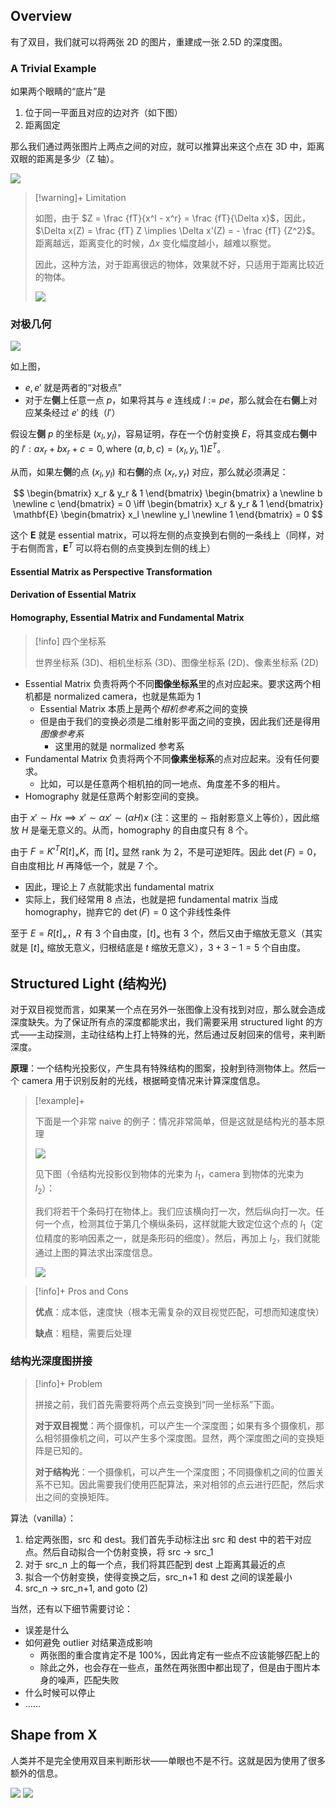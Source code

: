 ## Overview

有了双目，我们就可以将两张 2D 的图片，重建成一张 2.5D 的深度图。

### A Trivial Example

如果两个眼睛的“底片”是

1. 位于同一平面且对应的边对齐（如下图）
2. 距离固定

那么我们通过两张图片上两点之间的对应，就可以推算出来这个点在 3D 中，距离双眼的距离是多少（Z 轴）。

<img src="https://gitlab.com/mtdickens1998/mtd-images/-/raw/main/pictures/2024/12/8_11_48_25_20241208114824.png"/>

> [!warning]+ Limitation
> 
> 如图，由于 $Z = \frac {fT}{x^l - x^r} = \frac {fT}{\Delta x}$，因此，$\Delta x(Z) = \frac {fT} Z \implies \Delta x'(Z) = - \frac {fT} {Z^2}$。距离越远，距离变化的时候，$\Delta x$ 变化幅度越小，越难以察觉。
> 
> 因此，这种方法，对于距离很远的物体，效果就不好，只适用于距离比较近的物体。
> 
> <img src="https://gitlab.com/mtdickens1998/mtd-images/-/raw/main/pictures/2024/12/8_11_56_19_20241208115619.png"/>

### 对极几何

<img src="https://gitlab.com/mtdickens1998/mtd-images/-/raw/main/pictures/2024/12/8_12_42_10_20241208124209.png"/>

如上图，

- $e, e'$ 就是两者的“对极点”
- 对于左**侧**上任意一点 $p$，如果将其与 $e$ 连线成 $l := pe$，那么就会在右**侧**上对应某条经过 $e'$ 的线（$l'$）

假设左**侧** $p$ 的坐标是 $(x_l, y_l)$，容易证明，存在一个仿射变换 $E$，将其变成右**侧**中的 $l': ax_r + bx_r + c = 0, \text{where } (a, b, c) = (x_l, y_l, 1) E^T$。

从而，如果左**侧**的点 $(x_l, y_l)$ 和右**侧**的点 $(x_r, y_r)$ 对应，那么就必须满足：

$$
\begin{bmatrix}
x_r & y_r & 1
\end{bmatrix}
\begin{bmatrix}
a \newline
b \newline
c
\end{bmatrix}
 = 0 \iff 
\begin{bmatrix}
x_r & y_r & 1
\end{bmatrix}
\mathbf{E}
\begin{bmatrix}
x_l \newline y_l \newline 1
\end{bmatrix}
= 0
$$


这个 $\mathbf E$ 就是 essential matrix，可以将左侧的点变换到右侧的一条线上（同样，对于右侧而言，$\mathbf E^T$ 可以将右侧的点变换到左侧的线上）

#### Essential Matrix as Perspective Transformation

#### Derivation of Essential Matrix

#### Homography, Essential Matrix and Fundamental Matrix

> [!info] 四个坐标系
> 
> 世界坐标系 (3D)、相机坐标系 (3D)、图像坐标系 (2D)、像素坐标系 (2D)

- Essential Matrix 负责将两个不同**图像坐标系**里的点对应起来。要求这两个相机都是 normalized camera，也就是焦距为 1
	- Essential Matrix 本质上是两个*相机参考系*之间的变换
	- 但是由于我们的变换必须是二维射影平面之间的变换，因此我们还是得用*图像参考系*
		- 这里用的就是 normalized 参考系
- Fundamental Matrix 负责将两个不同**像素坐标系**的点对应起来。没有任何要求。
	- 比如，可以是任意两个相机拍的同一地点、角度差不多的相片。
- Homography 就是任意两个射影空间的变换。

由于 $x' \sim Hx \implies x' \sim \alpha x' \sim (\alpha H) x$ (注：这里的 $\sim$ 指射影意义上等价），因此缩放 $H$ 是毫无意义的。从而，homography 的自由度只有 8 个。

由于 $F = K'^T R[t]_\times K$，而 $[t]_\times$ 显然 rank 为 2，不是可逆矩阵。因此 $\det(F) = 0$，自由度相比 $H$ 再降低一个，就是 7 个。

- 因此，理论上 7 点就能求出 fundamental matrix
- 实际上，我们经常用 8 点法，也就是把 fundamental matrix 当成 homography，抛弃它的 $\det(F) = 0$ 这个非线性条件

至于 $E = R[t]_\times$，$R$ 有 3 个自由度，$[t]_\times$ 也有 3 个，然后又由于缩放无意义（其实就是 $[t]_\times$ 缩放无意义，归根结底是 $t$ 缩放无意义），$3+3-1=5$ 个自由度。

## Structured Light (结构光)

对于双目视觉而言，如果某一个点在另外一张图像上没有找到对应，那么就会造成深度缺失。为了保证所有点的深度都能求出，我们需要采用 structured light 的方式——主动探测，主动往结构上打上特殊的光，然后通过反射回来的信号，来判断深度。

**原理**：一个结构光投影仪，产生具有特殊结构的图案，投射到待测物体上。然后一个 camera 用于识别反射的光线，根据畸变情况来计算深度信息。

> [!example]+ 
> 
> 下面是一个非常 naive 的例子：情况非常简单，但是这就是结构光的基本原理
> 
> <img src="https://gitlab.com/mtdickens1998/mtd-images/-/raw/main/pictures/2024/12/8_21_30_54_20241208213053.png"/>
> 
> 见下图（令结构光投影仪到物体的光束为 $l_1$，camera 到物体的光束为 $l_2$）：
> 
> 我们将若干个条码打在物体上。我们应该横向打一次，然后纵向打一次。任何一个点，检测其位于第几个横纵条码，这样就能大致定位这个点的 $l_1$（定位精度的影响因素之一，就是条形码的细度）。然后，再加上 $l_2$，我们就能通过上图的算法求出深度信息。
> 
> <img src="https://gitlab.com/mtdickens1998/mtd-images/-/raw/main/pictures/2024/12/8_21_32_52_20241208213252.png"/>

> [!info]+ Pros and Cons
> 
> **优点**：成本低，速度快（根本无需复杂的双目视觉匹配，可想而知速度快）
> 
> **缺点**：粗糙，需要后处理

### 结构光深度图拼接

> [!info]+ Problem
> 
> 拼接之前，我们首先需要将两个点云变换到“同一坐标系”下面。
> 
> **对于双目视觉**：两个摄像机，可以产生一个深度图；如果有多个摄像机，那么相邻摄像机之间，可以产生多个深度图。显然，两个深度图之间的变换矩阵是已知的。
> 
> **对于结构光**：一个摄像机，可以产生一个深度图；不同摄像机之间的位置关系不已知。因此需要我们使用匹配算法，来对相邻的点云进行匹配，然后求出之间的变换矩阵。

算法（vanilla）：

1. 给定两张图，src 和 dest。我们首先手动标注出 src 和 dest 中的若干对应点。然后自动拟合一个仿射变换，将 src -> src_1
2. 对于 src_n 上的每一个点，我们将其匹配到 dest 上距离其最近的点
3. 拟合一个仿射变换，使得变换之后，src_n+1 和 dest 之间的误差最小
4. src_n -> src_n+1, and goto (2)

当然，还有以下细节需要讨论：

- 误差是什么
- 如何避免 outlier 对结果造成影响
	- 两张图的重合度肯定不是 100%，因此肯定有一些点不应该能够匹配上的
	- 除此之外，也会存在一些点，虽然在两张图中都出现了，但是由于图片本身的噪声，匹配失败
- 什么时候可以停止
- ……

## Shape from X

人类并不是完全使用双目来判断形状——单眼也不是不行。这就是因为使用了很多额外的信息。

<img src="https://gitlab.com/mtdickens1998/mtd-images/-/raw/main/pictures/2024/12/8_22_28_25_20241208222824.png"/>

<img src="https://gitlab.com/mtdickens1998/mtd-images/-/raw/main/pictures/2024/12/8_22_29_6_20241208222906.png"/>
